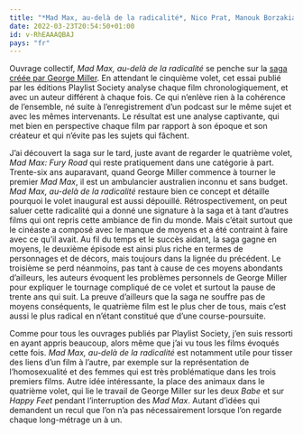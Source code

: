 ```yaml
---
title: "*Mad Max, au-delà de la radicalité*, Nico Prat, Manouk Borzakian, Alexandre Mathis, Élise Lépine et Erwan Desbois"
date: 2022-03-23T20:54:50+01:00
id: v-RhEAAAQBAJ
pays: "fr"
---
```


Ouvrage collectif, *Mad Max, au-delà de la radicalité* se penche sur la [saga créée par George Miller](https://voiretmanger.fr/saga/mad-max/). En attendant le cinquième volet, cet essai publié par les éditions Playlist Society analyse chaque film chronologiquement, et avec un auteur différent à chaque fois. Ce qui n’enlève rien à la cohérence de l’ensemble, né suite à l’enregistrement d’un podcast sur le même sujet et avec les mêmes intervenants. Le résultat est une analyse captivante, qui met bien en perspective chaque film par rapport à son époque et son créateur et qui n’évite pas les sujets qui fâchent.

J’ai découvert la saga sur le tard, juste avant de regarder le quatrième volet, *Mad Max: Fury Road* qui reste pratiquement dans une catégorie à part. Trente-six ans auparavant, quand George Miller commence à tourner le premier *Mad Max*, il est un ambulancier australien inconnu et sans budget. *Mad Max, au-delà de la radicalité* restaure bien ce concept et détaille pourquoi le volet inaugural est aussi dépouillé. Rétrospectivement, on peut saluer cette radicalité qui a donné une signature à la saga et à tant d’autres films qui ont repris cette ambiance de fin du monde. Mais c’était surtout que le cinéaste a composé avec le manque de moyens et a été contraint à faire avec ce qu’il avait. Au fil du temps et le succès aidant, la saga gagne en moyens, le deuxième épisode est ainsi plus riche en termes de personnages et de décors, mais toujours dans la lignée du précédent. Le troisième se perd néanmoins, pas tant à cause de ces moyens abondants d’ailleurs, les auteurs évoquent les problèmes personnels de George Miller pour expliquer le tournage compliqué de ce volet et surtout la pause de trente ans qui suit. La preuve d’ailleurs que la saga ne souffre pas de moyens conséquents, le quatrième film est le plus cher de tous, mais c’est aussi le plus radical en n’étant constitué que d’une course-poursuite.

Comme pour tous les ouvrages publiés par Playlist Society, j’en suis ressorti en ayant appris beaucoup, alors même que j’ai vu tous les films évoqués cette fois. *Mad Max, au-delà de la radicalité* est notamment utile pour tisser des liens d’un film à l’autre, par exemple sur la représentation de l’homosexualité et des femmes qui est très problématique dans les trois premiers films. Autre idée intéressante, la place des animaux dans le quatrième volet, qui lie le travail de George Miller sur les deux *Babe* et sur *Happy Feet* pendant l’interruption des *Mad Max*. Autant d’idées qui demandent un recul que l’on n’a pas nécessairement lorsque l’on regarde chaque long-métrage un à un. 



